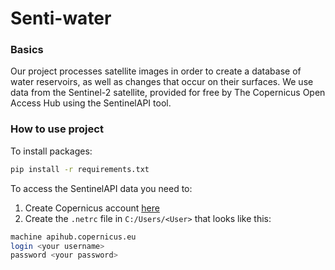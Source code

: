 # Senti-water

### Basics
Our project processes satellite images in order to create a database of water reservoirs, as well as changes that occur on their surfaces.
We use data from the Sentinel-2 satellite, provided for free by The Copernicus Open Access Hub using the SentinelAPI tool.

### How to use project
To install packages:
```bash
pip install -r requirements.txt
```
To access the SentinelAPI data you need to:
1. Create Copernicus account [here](https://scihub.copernicus.eu/userguide/SelfRegistration)
2. Create the ```.netrc``` file in `C:/Users/<User>` that looks like this:
```bash
machine apihub.copernicus.eu
login <your username>
password <your password>
```
